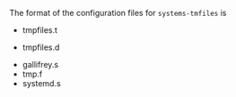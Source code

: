 The format of the configuration files for `systems-tmfiles` is
* tmpfiles.t
+ tmpfiles.d
* gallifrey.s
* tmp.f
* systemd.s
